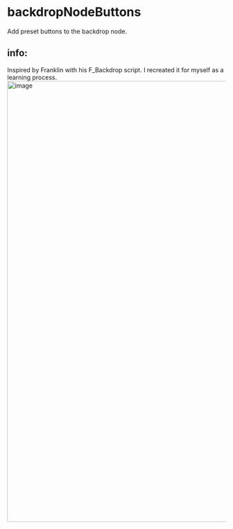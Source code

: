 # backdropNodeButtons
Add preset buttons to the backdrop node. 

## info:
Inspired by Franklin with his F_Backdrop script. I recreated it for myself as a learning process. 
<img width="1016" alt="image" src="https://user-images.githubusercontent.com/105785047/230104534-b6f55178-3453-493a-b0da-d888784f6723.png">
